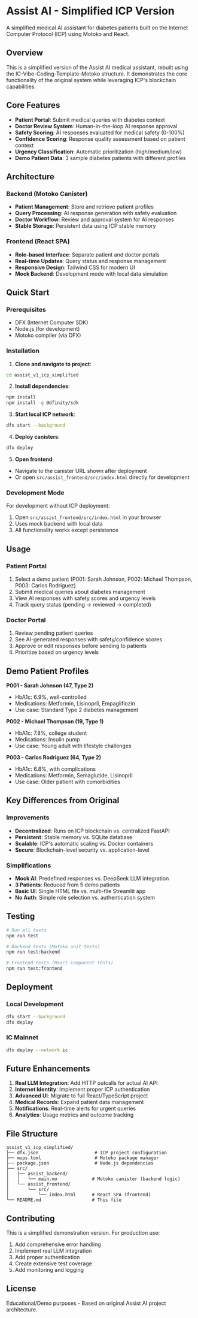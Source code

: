 # Assist AI - Simplified ICP Version

A simplified medical AI assistant for diabetes patients built on the Internet Computer Protocol (ICP) using Motoko and React.

## Overview

This is a simplified version of the Assist AI medical assistant, rebuilt using the IC-Vibe-Coding-Template-Motoko structure. It demonstrates the core functionality of the original system while leveraging ICP's blockchain capabilities.

## Core Features

- **Patient Portal**: Submit medical queries with diabetes context
- **Doctor Review System**: Human-in-the-loop AI response approval
- **Safety Scoring**: AI responses evaluated for medical safety (0-100%)
- **Confidence Scoring**: Response quality assessment based on patient context
- **Urgency Classification**: Automatic prioritization (high/medium/low)
- **Demo Patient Data**: 3 sample diabetes patients with different profiles

## Architecture

### Backend (Motoko Canister)
- **Patient Management**: Store and retrieve patient profiles
- **Query Processing**: AI response generation with safety evaluation
- **Doctor Workflow**: Review and approval system for AI responses
- **Stable Storage**: Persistent data using ICP stable memory

### Frontend (React SPA)
- **Role-based Interface**: Separate patient and doctor portals  
- **Real-time Updates**: Query status and response management
- **Responsive Design**: Tailwind CSS for modern UI
- **Mock Backend**: Development mode with local data simulation

## Quick Start

### Prerequisites
- DFX (Internet Computer SDK)
- Node.js (for development)
- Motoko compiler (via DFX)

### Installation

1. **Clone and navigate to project**:
```bash
cd assist_v1_icp_simplified
```

2. **Install dependencies**:
```bash
npm install
npm install -g @dfinity/sdk
```

3. **Start local ICP network**:
```bash
dfx start --background
```

4. **Deploy canisters**:
```bash
dfx deploy
```

5. **Open frontend**:
- Navigate to the canister URL shown after deployment
- Or open `src/assist_frontend/src/index.html` directly for development

### Development Mode

For development without ICP deployment:
1. Open `src/assist_frontend/src/index.html` in your browser
2. Uses mock backend with local data
3. All functionality works except persistence

## Usage

### Patient Portal
1. Select a demo patient (P001: Sarah Johnson, P002: Michael Thompson, P003: Carlos Rodriguez)
2. Submit medical queries about diabetes management
3. View AI responses with safety scores and urgency levels
4. Track query status (pending → reviewed → completed)

### Doctor Portal  
1. Review pending patient queries
2. See AI-generated responses with safety/confidence scores
3. Approve or edit responses before sending to patients
4. Prioritize based on urgency levels

## Demo Patient Profiles

**P001 - Sarah Johnson (47, Type 2)**
- HbA1c: 6.9%, well-controlled
- Medications: Metformin, Lisinopril, Empagliflozin
- Use case: Standard Type 2 diabetes management

**P002 - Michael Thompson (19, Type 1)**  
- HbA1c: 7.8%, college student
- Medications: Insulin pump
- Use case: Young adult with lifestyle challenges

**P003 - Carlos Rodriguez (64, Type 2)**
- HbA1c: 6.8%, with complications
- Medications: Metformin, Semaglutide, Lisinopril  
- Use case: Older patient with comorbidities

## Key Differences from Original

### Improvements
- **Decentralized**: Runs on ICP blockchain vs. centralized FastAPI
- **Persistent**: Stable memory vs. SQLite database
- **Scalable**: ICP's automatic scaling vs. Docker containers
- **Secure**: Blockchain-level security vs. application-level

### Simplifications
- **Mock AI**: Predefined responses vs. DeepSeek LLM integration
- **3 Patients**: Reduced from 5 demo patients
- **Basic UI**: Single HTML file vs. multi-file Streamlit app
- **No Auth**: Simple role selection vs. authentication system

## Testing

```bash
# Run all tests
npm run test

# Backend tests (Motoko unit tests)
npm run test:backend

# Frontend tests (React component tests)  
npm run test:frontend
```

## Deployment

### Local Development
```bash
dfx start --background
dfx deploy
```

### IC Mainnet
```bash
dfx deploy --network ic
```

## Future Enhancements

1. **Real LLM Integration**: Add HTTP outcalls for actual AI API
2. **Internet Identity**: Implement proper ICP authentication
3. **Advanced UI**: Migrate to full React/TypeScript project
4. **Medical Records**: Expand patient data management
5. **Notifications**: Real-time alerts for urgent queries
6. **Analytics**: Usage metrics and outcome tracking

## File Structure

```
assist_v1_icp_simplified/
├── dfx.json                     # ICP project configuration
├── mops.toml                    # Motoko package manager
├── package.json                 # Node.js dependencies
├── src/
│   ├── assist_backend/
│   │   └── main.mo             # Motoko canister (backend logic)
│   └── assist_frontend/
│       └── src/
│           └── index.html      # React SPA (frontend)
└── README.md                   # This file
```

## Contributing

This is a simplified demonstration version. For production use:
1. Add comprehensive error handling
2. Implement real LLM integration  
3. Add proper authentication
4. Create extensive test coverage
5. Add monitoring and logging

## License

Educational/Demo purposes - Based on original Assist AI project architecture.